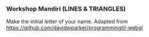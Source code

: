 ### Workshop Mandiri (LINES & TRIANGLES)
Make the initial letter of your name.
Adapted from https://github.com/davidwparker/programmingtil-webgl
